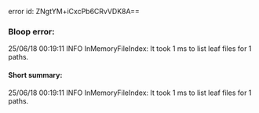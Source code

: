 error id: ZNgtYM+iCxcPb6CRvVDK8A==
### Bloop error:

25/06/18 00:19:11 INFO InMemoryFileIndex: It took 1 ms to list leaf files for 1 paths.
#### Short summary: 

25/06/18 00:19:11 INFO InMemoryFileIndex: It took 1 ms to list leaf files for 1 paths.